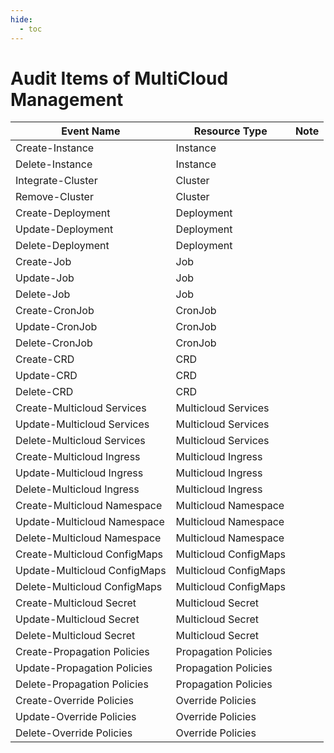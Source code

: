 ```yaml
---
hide:
  - toc
---
```


# Audit Items of MultiCloud Management

| Event Name | Resource Type | Note |
| --- | --- | --- |
| Create-Instance | Instance | |
| Delete-Instance | Instance | |
| Integrate-Cluster | Cluster | |
| Remove-Cluster | Cluster | |
| Create-Deployment | Deployment | |
| Update-Deployment | Deployment | |
| Delete-Deployment | Deployment | |
| Create-Job | Job | |
| Update-Job | Job | |
| Delete-Job | Job | |
| Create-CronJob | CronJob | |
| Update-CronJob | CronJob | |
| Delete-CronJob | CronJob | |
| Create-CRD | CRD | |
| Update-CRD | CRD | |
| Delete-CRD | CRD | |
| Create-Multicloud Services | Multicloud Services | |
| Update-Multicloud Services | Multicloud Services | |
| Delete-Multicloud Services | Multicloud Services | |
| Create-Multicloud Ingress | Multicloud Ingress | |
| Update-Multicloud Ingress | Multicloud Ingress | |
| Delete-Multicloud Ingress | Multicloud Ingress | |
| Create-Multicloud Namespace | Multicloud Namespace | |
| Update-Multicloud Namespace | Multicloud Namespace | |
| Delete-Multicloud Namespace | Multicloud Namespace | |
| Create-Multicloud ConfigMaps | Multicloud ConfigMaps | |
| Update-Multicloud ConfigMaps | Multicloud ConfigMaps | |
| Delete-Multicloud ConfigMaps | Multicloud ConfigMaps | |
| Create-Multicloud Secret | Multicloud Secret | |
| Update-Multicloud Secret | Multicloud Secret | |
| Delete-Multicloud Secret | Multicloud Secret | |
| Create-Propagation Policies | Propagation Policies | |
| Update-Propagation Policies | Propagation Policies | |
| Delete-Propagation Policies | Propagation Policies | |
| Create-Override Policies | Override Policies | |
| Update-Override Policies | Override Policies | |
| Delete-Override Policies | Override Policies | |

